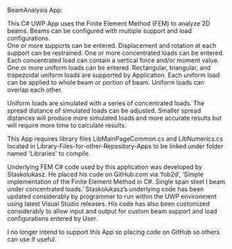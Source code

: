 BeamAnalysis App:

This C# UWP App uses the Finite Element Method (FEM) to analyze 2D beams.  Beams can be configured with multiple support and load configurations.  
One or more supports can be entered.  Displacement and rotation at each support can be restrained.
One or more concentrated loads can be entered.  Each concentrated load can contain a vertical force and/or moment value.
One or more uniform loads can be entered.  Rectangular, triangular, and trapezoidal uniform loads are supported by Application.  Each uniform load can be applied to whole beam or portion of beam.  Uniform loads can overlap each other.

Uniform loads are simulated with a series of concentrated loads.  The spread distance of simulated loads can be adjusted.  Smaller spread distances will produce more simulated loads and more accurate results but will require more time to calculate results.

This App requires library files LibMainPageCommon.cs and LibNumerics.cs located in Library-Files-for-other-Repository-Apps to be linked under folder named 'Libraries' to compile.

Underlying FEM C# code used by this application was developed by Staskolukasz.  He placed his code on GitHub.com via ‘fob2d’, ‘Simple implementation of the Finite Element Method in C#.  Single span steel I beam under concentrated loads.’
Staskolukasz’s underlying code has been updated considerably by programmer to run within the UWP environment using latest Visual Studio releases.
His code has also been customized considerably to allow input and output for custom beam support and load configurations entered by User.

I no longer intend to support this App so placing code on GitHub so others can use if useful.

